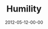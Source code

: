 ---
layout: message
category: message
series: "James: Putting Your Faith to Work"
title: "Humility"
date: 2012-05-12-00-00
message_id: 729
audio: "http://s3.amazonaws.com/crossroads-media/messages/audio/james_04.mp3"
audio-duration: "44:18"
program: "http://s3.amazonaws.com/crossroads-media/documents/05_12-13_12Program_OAKLEY.pdf"
description: "Brian Tome talks about the practical things that humble people do, and how we can integrate those things into our lives."
video: "http://s3.amazonaws.com/crossroads-media/messages/video/james_04.mp4"
video-duration: "44:24"
yt-embed-url: "//www.youtube.com/embed/Mqxg5PnmpAk"
video-image: "http://s3.amazonaws.com/crossroads-media/images/james_04_still.jpg"
tag: 
 - tome
 - humility
 - james
 - program
explicit: false
---